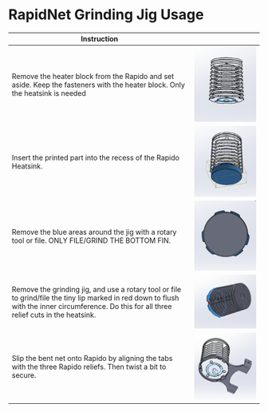 # RapidNet Grinding Jig Usage

| Instruction |   |
| ------------ | ------------ |
| Remove the heater block from the Rapido and set aside. Keep the fasteners with the heater block. Only the heatsink is needed  | ![Disassemble](/Images/Assembly/RapidNet_grinding/disassembly.PNG "Disassembly")  |
| Insert the printed part into the recess of the Rapido Heatsink.  |  ![Insertion](/Images/Assembly/RapidNet_grinding/insertion.PNG "Bow Chika Wow-wow")  |
| Remove the blue areas around the jig with a rotary tool or file. ONLY FILE/GRIND THE BOTTOM FIN. |  ![Shaving](/Images/Assembly/RapidNet_grinding/Step1.PNG "Finless")  |
| Remove the grinding jig, and use a rotary tool or file to grind/file the tiny lip marked in red down to flush with the inner circumference. Do this for all three relief cuts in the heatsink.  |  ![Detail Work](/Images/Assembly/RapidNet_grinding/Step2.PNG "This may anger uncle arthur-itis.") |
| Slip the bent net onto Rapido by aligning the tabs with the three Rapido reliefs. Then twist a bit to secure. |  ![You are done now](/Images/Assembly/RapidNet_grinding/Step3.PNG "Do the twist") |

